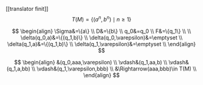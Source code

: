 [[translator finit]]
$$
T(M)=\{(a^n,b^n)\mid n\ge1\}
$$

$$
\begin{align}
\Sigma&=\{a\} \\
D&=\{b\} \\
q_0&=q_0 \\
F&=\{q_1\} \\
\\
\delta(q_0,a)&=\{(q_1,b)\} \\
\delta(q_0,\varepsilon)&=\emptyset \\
\delta(q_1,a)&=\{(q_1,b)\} \\
\delta(q_1,\varepsilon)&=\emptyset \\
\end{align}
$$

$$
\begin{align}
&(q_0,aaa,\varepsilon) \\
\vdash&(q_1,aa,b) \\
\vdash&(q_1,a,bb) \\
\vdash&(q_1,\varepsilon,bbb) \\
&\Rightarrow(aaa,bbb)\in T(M) \\
\end{align}
$$